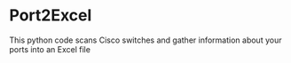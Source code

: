 # Port2Excel
This python code scans Cisco switches and gather information about your ports into an Excel file
